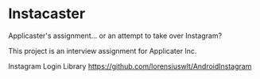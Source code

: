 # Instacaster

Applicaster's assignment... or an attempt to take over Instagram?


This project is an interview assignment for Applicater Inc. 

Instagram Login Library
https://github.com/lorensiuswlt/AndroidInstagram

